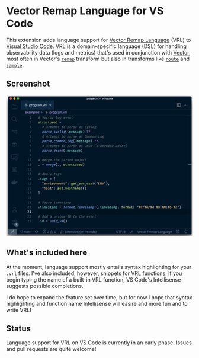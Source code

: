 # Vector Remap Language for VS Code

This extension adds language support for [Vector Remap Language][vrl] (VRL) to [Visual Studio
Code][vscode]. VRL is a domain-specific language (DSL) for handling observability data (logs and
metrics) that's used in conjunction with [Vector], most often in Vector's [`remap`][remap] transform
but also in transforms like [`route`][route] and [`sample`][sample].

## Screenshot

![VRL VS Code screenshot](./images/screenshot.png)

## What's included here

At the moment, language support mostly entails syntax highlighting for your `.vrl` files. I've also
included, however, [snippets] for VRL [functions]. If you begin typing the name of a built-in VRL
function, VS Code's Intellisense suggests possible completions.

I do hope to expand the feature set over time, but for now I hope that syntax highlighting and
function name Intellisense will easire and more fun and to write VRL!

## Status

Language support for VRL on VS Code is currently in an early phase. Issues and pull requests are
quite welcome!

[functions]: https://vrl.dev/functions
[remap]: https://vector.dev/docs/reference/configuration/transforms/remap
[route]: https://vector.dev/docs/reference/configuration/transforms/route
[sample]: https://vector.dev/docs/reference/configuration/transforms/sample
[snippets]: ./snippets
[vector]: https://vector.dev
[vrl]: https://vrl.dev
[vscode]: https://code.visualstudio.com